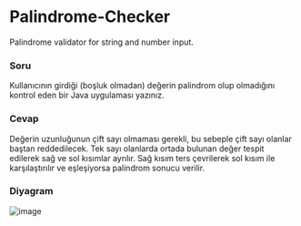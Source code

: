 # Palindrome-Checker
Palindrome validator for string and number input.

### Soru
Kullanıcının girdiği (boşluk olmadan)  değerin palindrom olup olmadığını kontrol eden bir Java uygulaması yazınız.

### Cevap
Değerin uzunluğunun çift sayı olmaması gerekli, bu sebeple çift sayı olanlar baştan reddedilecek. Tek sayı olanlarda ortada bulunan değer tespit edilerek sağ ve sol kısımlar ayrılır. Sağ kısım ters çevrilerek sol kısım ile karşılaştırılır ve eşleşiyorsa palindrom sonucu verilir.

### Diyagram
![image](https://i.ibb.co/jztZPwY/Diyagram.png)
